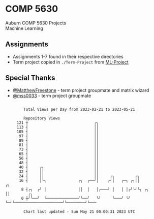 # COMP 5630
Auburn COMP 5630 Projects  
Machine Learning

## Assignments
- Assignments 1-7 found in their respective directories
- Term project copied in `./Term-Project` from [ML-Project](https://github.com/wumphlett/ML-Project)

## Special Thanks
- [@MatthewFreestone](https://github.com/MatthewFreestone) - term project groupmate and matrix wizard
- [@mss0033](https://github.com/mss0033) - term project groupmate

```

        Total Views per Day from 2023-02-21 to 2023-05-21

        Repository Views
     121 ┼                             ╭╮
     113 ┤                             ││
     105 ┤                             ││
      97 ┤                             ││
      89 ┤                             ││
      81 ┤                             ││
      73 ┤                             ││
      65 ┤                             ││
      56 ┤                             ││
      48 ┤                             ││
      40 ┤     ╭╮                      ││
      32 ┤     ││                      ││
      24 ┤     ││                      ││     ╭╮         ╭╮
      16 ┤     │╰╮              ╭╮  ╭──╯│    ╭╯│   ╭─╮ ╭╮││                         ╭╮
       8 ┤╭╮  ╭╯ │              ││  │   │╭───╯ │   │ │╭╯╰╯╰╮ ╭╮                     ││        ╭╮
       0 ┼╯╰──╯  ╰──────────────╯╰──╯   ╰╯     ╰───╯ ╰╯    ╰─╯╰─────────────────────╯╰────────╯╰───

        Chart last updated - Sun May 21 00:00:31 2023 UTC
        
```
